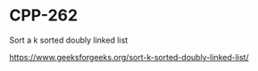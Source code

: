 # CPP-262
Sort a k sorted doubly linked list











https://www.geeksforgeeks.org/sort-k-sorted-doubly-linked-list/
